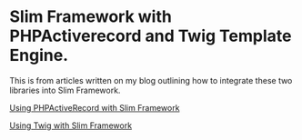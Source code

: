 # Slim Framework with PHPActiverecord and Twig Template Engine.

This is from articles written on my blog outlining how to integrate these two libraries into Slim Framework.

[Using PHPActiveRecord with Slim Framework](http://silentworks.co.uk/blog/development/using-phpactiverecord-with-slim-framework.html)

[Using Twig with Slim Framework](http://silentworks.co.uk/blog/development/using-twig-with-slim-framework.html)